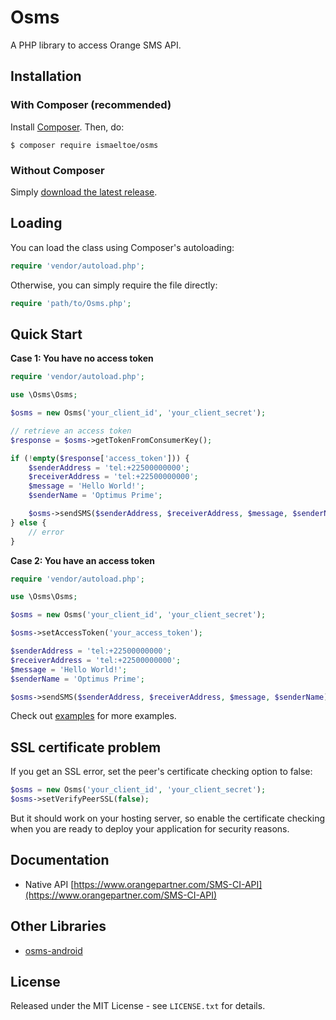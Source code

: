 # Osms

A PHP library to access Orange SMS API.

## Installation

### With Composer (recommended)

Install [Composer](https://getcomposer.org/). Then, do:

    $ composer require ismaeltoe/osms

### Without Composer

Simply [download the latest release](https://github.com/ismaeltoe/osms-php/archive/master.zip).

## Loading

You can load the class using Composer's autoloading:

```php
require 'vendor/autoload.php';
```
Otherwise, you can simply require the file directly:

```php
require 'path/to/Osms.php';
```
## Quick Start

**Case 1: You have no access token**

```php
require 'vendor/autoload.php';

use \Osms\Osms;

$osms = new Osms('your_client_id', 'your_client_secret');

// retrieve an access token
$response = $osms->getTokenFromConsumerKey();

if (!empty($response['access_token'])) {
    $senderAddress = 'tel:+22500000000';
    $receiverAddress = 'tel:+22500000000';
    $message = 'Hello World!';
    $senderName = 'Optimus Prime';

    $osms->sendSMS($senderAddress, $receiverAddress, $message, $senderName);
} else {
    // error
}
```

**Case 2: You have an access token**

```php
require 'vendor/autoload.php';

use \Osms\Osms;

$osms = new Osms('your_client_id', 'your_client_secret');

$osms->setAccessToken('your_access_token');

$senderAddress = 'tel:+22500000000';
$receiverAddress = 'tel:+22500000000';
$message = 'Hello World!';
$senderName = 'Optimus Prime';

$osms->sendSMS($senderAddress, $receiverAddress, $message, $senderName);
```
Check out [examples](https://github.com/ismaeltoe/osms-php/tree/master/examples) for more examples.

## SSL certificate problem

If you get an SSL error, set the peer's certificate checking option to false:

```php
$osms = new Osms('your_client_id', 'your_client_secret');
$osms->setVerifyPeerSSL(false);
```
But it should work on your hosting server, so enable the certificate checking when you are ready to deploy your application for security reasons.

## Documentation

 * Native API [https://www.orangepartner.com/SMS-CI-API](https://www.orangepartner.com/SMS-CI-API)

## Other Libraries

 * [osms-android](https://github.com/ismaeltoe/osms-android)

## License

Released under the MIT License - see `LICENSE.txt` for details.
